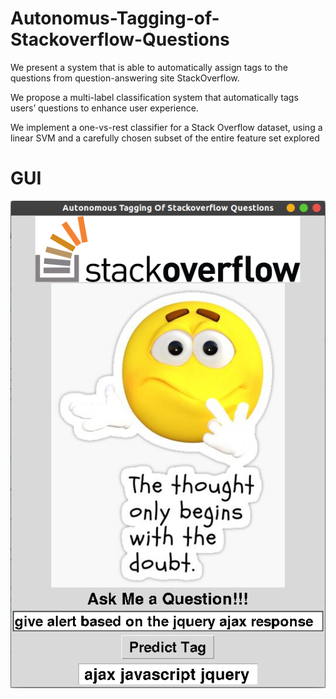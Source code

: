 # Autonomus-Tagging-of-Stackoverflow-Questions

We present a system that is able to automatically assign tags to the questions from question-answering site StackOverflow.

We propose a multi-label classification system that automatically tags users’ questions to enhance user experience.  

We implement a one-vs-rest classifier for a Stack Overflow dataset, using a linear SVM and a carefully chosen subset of the
entire feature set explored 

# GUI
![GUI](GUI.png)
